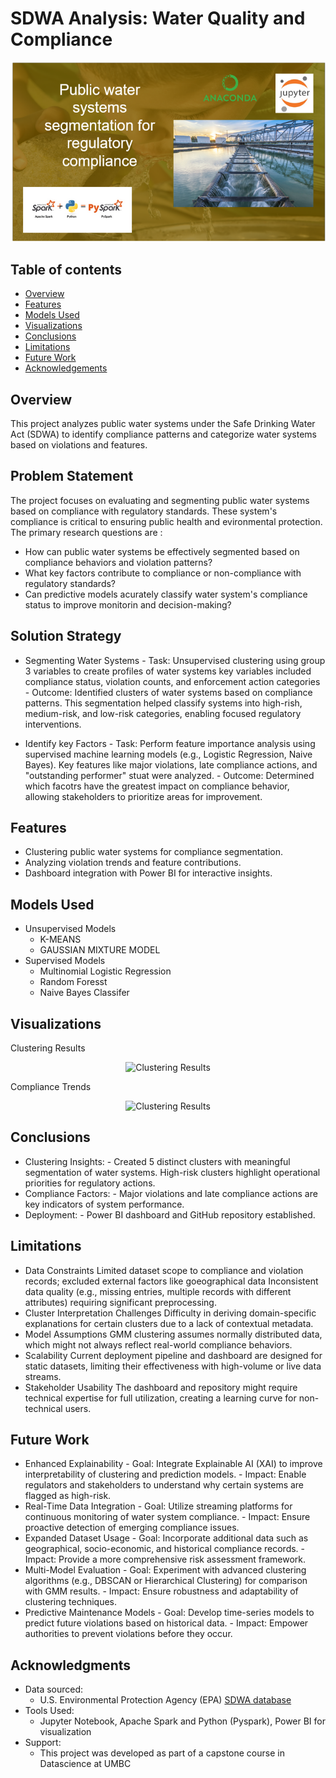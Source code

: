 # SDWA Analysis: Water Quality and Compliance

<p align="center">
  <img src="Miscellaneous/Project_Title.png" >

  ## Table of contents
- [Overview](#overview)
- [Features](#features)
- [Models Used](#models-used)
- [Visualizations](#visualizations)
- [Conclusions](#conclusion)
- [Limitations](#limitations)
- [Future Work](#future-work)
- [Acknowledgements](#acknowledgements)
  
## Overview
This project analyzes public water systems under the Safe Drinking Water Act (SDWA) to identify compliance patterns and categorize water systems based on violations and features.


## Problem Statement
The project focuses on evaluating and segmenting public water systems based on compliance with regulatory standards. These system's compliance is critical to ensuring public health and evironmental protection. The primary research questions are :
- How can public water systems be effectively segmented based on compliance behaviors and violation patterns?
- What key factors contribute to compliance or non-compliance with regulatory standards?
- Can predictive models acurately classify water system's compliance status to improve monitorin and decision-making?

## Solution Strategy
- Segmenting Water Systems
       - Task: Unsupervised clustering using group 3 variables to create profiles of water systems key variables included compliance status, violation counts, and enforcement action categories
       - Outcome: Identified clusters of water systems based on compliance patterns. This segmentation helped classify systems into high-rish, medium-risk, and low-risk categories, enabling focused regulatory interventions.
    
- Identify key Factors
      - Task: Perform feature importance analysis using supervised machine learning models (e.g., Logistic Regression, Naive Bayes). Key features like major violations, late compliance actions, and "outstanding performer" stuat were analyzed.
      - Outcome: Determined which facotrs have the greatest impact on compliance behavior, allowing stakeholders to prioritize areas for improvement.
    
## Features
- Clustering public water systems for compliance segmentation.
- Analyzing violation trends and feature contributions.
- Dashboard integration with Power BI for interactive insights.

## Models Used
- Unsupervised Models
    - K-MEANS
    - GAUSSIAN MIXTURE MODEL
- Supervised Models
    - Multinomial Logistic Regression
    - Random Foresst
    - Naive Bayes Classifer



## Visualizations
Clustering Results

<p align="center"> <img src="results/cluster_visualizations.png" alt="Clustering Results" width="70%"> </p>

Compliance Trends

<p align="center"> <img src="results/cluster_visualizations.png" alt="Clustering Results" width="70%"> </p>

## Conclusions
- Clustering Insights:
      - Created 5 distinct clusters with meaningful segmentation of water systems.
    High-risk clusters highlight operational priorities for regulatory actions.
- Compliance Factors:
      - Major violations and late compliance actions are key indicators of system performance.
- Deployment:
       - Power BI dashboard and GitHub repository established.

## Limitations
- Data Constraints
        Limited dataset scope to compliance and violation records; excluded external factors like goeographical data
        Inconsistent data quality (e.g., missing entries, multiple records with different attributes) requiring significant preprocessing.
-  Cluster Interpretation Challenges
        Difficulty in deriving domain-specific explanations for certain clusters due to a lack of contextual metadata.
-  Model Assumptions
        GMM clustering assumes normally distributed data, which might not always reflect real-world compliance behaviors.
- Scalability
        Current deployment pipeline and dashboard are designed for static datasets, limiting their effectiveness with high-volume or live data streams.
- Stakeholder Usability
        The dashboard and repository might require technical expertise for full utilization, creating a learning curve for non-technical users.

## Future Work
- Enhanced Explainability
        - Goal: Integrate Explainable AI (XAI) to improve interpretability of clustering and prediction models.
        - Impact: Enable regulators and stakeholders to understand why certain systems are flagged as high-risk.
- Real-Time Data Integration
        - Goal: Utilize streaming platforms for continuous monitoring of water system compliance.
        - Impact: Ensure proactive detection of emerging compliance issues.
- Expanded Dataset Usage
        - Goal: Incorporate additional data such as geographical, socio-economic, and historical compliance records.
        - Impact: Provide a more comprehensive risk assessment framework.
- Multi-Model Evaluation
        - Goal: Experiment with advanced clustering algorithms (e.g., DBSCAN or Hierarchical Clustering) for comparison with GMM results.
        - Impact: Ensure robustness and adaptability of clustering techniques.
- Predictive Maintenance Models
        - Goal: Develop time-series models to predict future violations based on historical data.
        - Impact: Empower authorities to prevent violations before they occur.

## Acknowledgments
- Data sourced:
    - U.S. Environmental Protection Agency (EPA) [SDWA database](https://echo.epa.gov/tools/data-downloads#drinkingwater)
- Tools Used:
    - Jupyter Notebook, Apache Spark and Python (Pyspark), Power BI for visualization
- Support:
    - This project was developed as part of a capstone course in Datascience at UMBC
